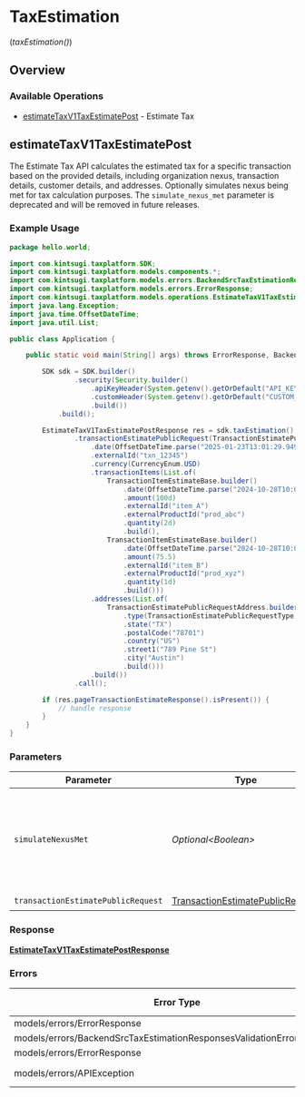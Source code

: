 # TaxEstimation
(*taxEstimation()*)

## Overview

### Available Operations

* [estimateTaxV1TaxEstimatePost](#estimatetaxv1taxestimatepost) - Estimate Tax

## estimateTaxV1TaxEstimatePost

The Estimate Tax API calculates the estimated tax for a specific
    transaction based on the provided details, including organization nexus,
    transaction details, customer details, and addresses. Optionally simulates nexus being met for tax calculation purposes. The `simulate_nexus_met` parameter is deprecated and will be removed in future releases.

### Example Usage

<!-- UsageSnippet language="java" operationID="estimate_tax_v1_tax_estimate_post" method="post" path="/v1/tax/estimate" -->
```java
package hello.world;

import com.kintsugi.taxplatform.SDK;
import com.kintsugi.taxplatform.models.components.*;
import com.kintsugi.taxplatform.models.errors.BackendSrcTaxEstimationResponsesValidationErrorResponse;
import com.kintsugi.taxplatform.models.errors.ErrorResponse;
import com.kintsugi.taxplatform.models.operations.EstimateTaxV1TaxEstimatePostResponse;
import java.lang.Exception;
import java.time.OffsetDateTime;
import java.util.List;

public class Application {

    public static void main(String[] args) throws ErrorResponse, BackendSrcTaxEstimationResponsesValidationErrorResponse, ErrorResponse, Exception {

        SDK sdk = SDK.builder()
                .security(Security.builder()
                    .apiKeyHeader(System.getenv().getOrDefault("API_KEY_HEADER", ""))
                    .customHeader(System.getenv().getOrDefault("CUSTOM_HEADER", ""))
                    .build())
            .build();

        EstimateTaxV1TaxEstimatePostResponse res = sdk.taxEstimation().estimateTaxV1TaxEstimatePost()
                .transactionEstimatePublicRequest(TransactionEstimatePublicRequest.builder()
                    .date(OffsetDateTime.parse("2025-01-23T13:01:29.949Z"))
                    .externalId("txn_12345")
                    .currency(CurrencyEnum.USD)
                    .transactionItems(List.of(
                        TransactionItemEstimateBase.builder()
                            .date(OffsetDateTime.parse("2024-10-28T10:00:00Z"))
                            .amount(100d)
                            .externalId("item_A")
                            .externalProductId("prod_abc")
                            .quantity(2d)
                            .build(),
                        TransactionItemEstimateBase.builder()
                            .date(OffsetDateTime.parse("2024-10-28T10:00:00Z"))
                            .amount(75.5)
                            .externalId("item_B")
                            .externalProductId("prod_xyz")
                            .quantity(1d)
                            .build()))
                    .addresses(List.of(
                        TransactionEstimatePublicRequestAddress.builder()
                            .type(TransactionEstimatePublicRequestType.SHIP_TO)
                            .state("TX")
                            .postalCode("78701")
                            .country("US")
                            .street1("789 Pine St")
                            .city("Austin")
                            .build()))
                    .build())
                .call();

        if (res.pageTransactionEstimateResponse().isPresent()) {
            // handle response
        }
    }
}
```

### Parameters

| Parameter                                                                                                                                                                                                | Type                                                                                                                                                                                                     | Required                                                                                                                                                                                                 | Description                                                                                                                                                                                              |
| -------------------------------------------------------------------------------------------------------------------------------------------------------------------------------------------------------- | -------------------------------------------------------------------------------------------------------------------------------------------------------------------------------------------------------- | -------------------------------------------------------------------------------------------------------------------------------------------------------------------------------------------------------- | -------------------------------------------------------------------------------------------------------------------------------------------------------------------------------------------------------- |
| `simulateNexusMet`                                                                                                                                                                                       | *Optional\<Boolean>*                                                                                                                                                                                     | :heavy_minus_sign:                                                                                                                                                                                       | : warning: ** DEPRECATED **: This will be removed in a future release, please migrate away from it as soon as possible.<br/><br/>**Deprecated:** Use `simulate_active_registration` in the request body instead. |
| `transactionEstimatePublicRequest`                                                                                                                                                                       | [TransactionEstimatePublicRequest](../../models/components/TransactionEstimatePublicRequest.md)                                                                                                          | :heavy_check_mark:                                                                                                                                                                                       | N/A                                                                                                                                                                                                      |

### Response

**[EstimateTaxV1TaxEstimatePostResponse](../../models/operations/EstimateTaxV1TaxEstimatePostResponse.md)**

### Errors

| Error Type                                                            | Status Code                                                           | Content Type                                                          |
| --------------------------------------------------------------------- | --------------------------------------------------------------------- | --------------------------------------------------------------------- |
| models/errors/ErrorResponse                                           | 401                                                                   | application/json                                                      |
| models/errors/BackendSrcTaxEstimationResponsesValidationErrorResponse | 422                                                                   | application/json                                                      |
| models/errors/ErrorResponse                                           | 500                                                                   | application/json                                                      |
| models/errors/APIException                                            | 4XX, 5XX                                                              | \*/\*                                                                 |
